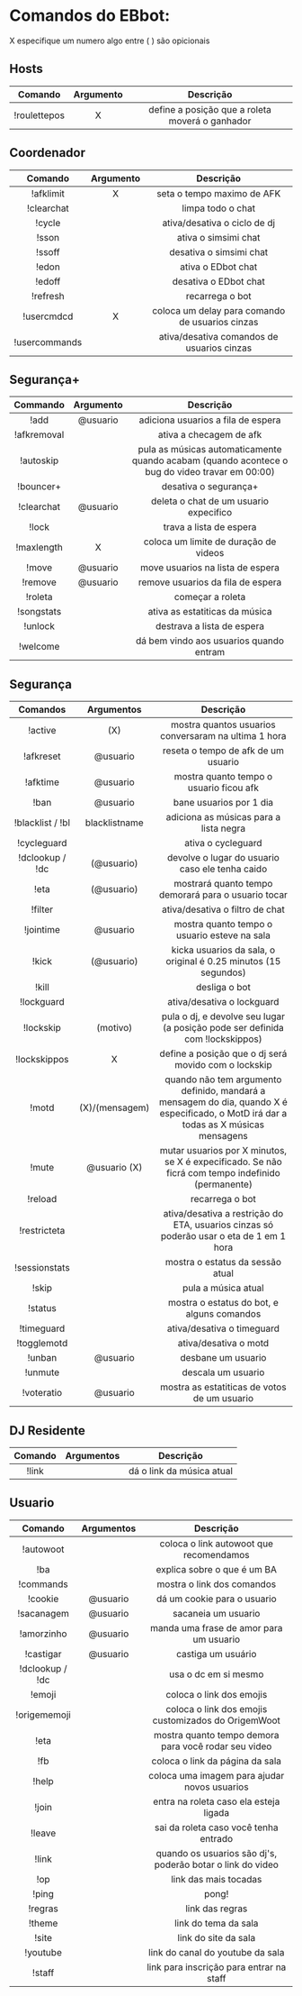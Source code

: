 Comandos do EBbot:
=========

X especifique um numero
algo entre ( ) são opicionais

Hosts
-------

|Comando | Argumento |  Descrição |
|:------:|:---------:|:--------------------------------------:|
|!roulettepos | X | define a posição que a roleta moverá o ganhador |


Coordenador
-------

|Comando | Argumento |  Descrição |
|:------:|:---------:|:--------------------------------------:|
|!afklimit | X | seta o tempo maximo de AFK |
|!clearchat | |limpa todo o chat |
|!cycle | | ativa/desativa o ciclo de dj |
|!sson | | ativa o simsimi chat |
|!ssoff | | desativa o simsimi chat |
|!edon | | ativa o EDbot chat |
|!edoff | | desativa o EDbot chat |
|!refresh | | recarrega o bot |
|!usercmdcd | X | coloca um delay para comando de usuarios cinzas |
|!usercommands | | ativa/desativa comandos de usuarios cinzas |

Segurança+
--------

|Commando | Argumento |  Descrição |
|:------:|:---------:|:--------------------------------------:|
|!add | @usuario | adiciona usuarios a fila de espera |
|!afkremoval | | ativa a checagem de afk |
|!autoskip | | pula as músicas automaticamente quando acabam (quando acontece o bug do video travar em 00:00) |
|!bouncer+ | | desativa o segurança+ |
|!clearchat | @usuario | deleta o chat de um usuario expecifico |
|!lock | | trava a lista de espera |
|!maxlength | X | coloca um limite de duração de videos |
|!move | @usuario  | move usuarios na lista de espera |
|!remove | @usuario | remove usuarios da fila de espera |
|!roleta | | começar a roleta |
|!songstats | | ativa as estatiticas da música |
|!unlock | | destrava a lista de espera |
|!welcome | | dá bem vindo aos usuarios quando entram |

Segurança
-------

|Comandos | Argumentos |  Descrição |
|:------:|:---------:|:--------------------------------------:|
|!active | (X) | mostra quantos usuarios conversaram na ultima 1 hora |
|!afkreset | @usuario | reseta o tempo de afk de um usuario |
|!afktime | @usuario | mostra quanto tempo o usuario ficou afk |
|!ban | @usuario | bane usuarios por 1 dia |
|!blacklist / !bl | blacklistname | adiciona as músicas para a lista negra
|!cycleguard | | ativa o cycleguard |
|!dclookup / !dc | (@usuario) | devolve o lugar do usuario caso ele tenha caido |
|!eta | (@usuario) | mostrará quanto tempo demorará para o usuario tocar |
|!filter | | ativa/desativa o filtro de chat |
|!jointime | @usuario | mostra quanto tempo o usuario esteve na sala |
|!kick | (@usuario) | kicka usuarios da sala, o original é 0.25 minutos (15 segundos) |
|!kill | | desliga o bot |
|!lockguard | | ativa/desativa o lockguard |
|!lockskip | (motivo) | pula o dj, e devolve seu lugar (a posição pode ser definida com !lockskippos) |
|!lockskippos | X | define a posição que o dj será movido com o lockskip |
|!motd | (X)/(mensagem) | quando não tem argumento definido, mandará a mensagem do dia, quando X é especificado, o MotD irá dar a todas as  X músicas mensagens |
|!mute | @usuario (X) | mutar usuarios por X minutos, se X é expecificado. Se não ficrá com tempo indefinido (permanente) |
|!reload | | recarrega o bot |
|!restricteta | | ativa/desativa a restrição do ETA, usuarios cinzas só poderão usar o eta de 1 em 1 hora |
|!sessionstats | | mostra o estatus da sessão atual |
|!skip | | pula a música atual |
|!status | | mostra o estatus do bot, e alguns comandos |
|!timeguard | | ativa/desativa o timeguard |
|!togglemotd | | ativa/desativa o motd |
|!unban | @usuario | desbane um usuario |
|!unmute | | descala um usuario |
|!voteratio | @usuario | mostra as estatiticas de votos de um usuario |

DJ Residente
-----------

|Comando | Argumentos |  Descrição |
|:------:|:---------:|:--------------------------------------:|
|!link | | dá o link da música atual



Usuario
----

|Comando | Argumentos |  Descrição |
|:------:|:---------:|:--------------------------------------:|
|!autowoot | | coloca o link autowoot que recomendamos |
|!ba | | explica sobre o que é um BA  |
|!commands | | mostra o link dos comandos |
|!cookie| @usuario | dá um cookie para o usuario |
|!sacanagem | @usuario | sacaneia um usuario |
|!amorzinho | @usuario | manda uma frase de amor para um usuario |
|!castigar | @usuario | castiga um usuário |
|!dclookup / !dc | | usa o dc em si mesmo |
|!emoji | | coloca o link dos emojis |
|!origememoji | | coloca o link dos emojis customizados do OrigemWoot |
|!eta | | mostra quanto tempo demora para você rodar seu video |
|!fb | | coloca o link da página da sala |
|!help | | coloca uma imagem para ajudar novos usuarios |
|!join | | entra na roleta caso ela esteja ligada |
|!leave | | sai da roleta caso você tenha entrado |
|!link | | quando os usuarios são dj's, poderão botar o link do video |
|!op | | link das mais tocadas  |
|!ping | | pong! |
|!regras | | link das regras |
|!theme | | link do tema da sala |
|!site | | link do site da sala |
|!youtube | | link do canal do youtube da sala |
|!staff | | link para inscrição para entrar na staff |
